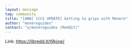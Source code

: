 ```yaml
---
layout: message
tag: community
title: "[ANN] [CCS UPDATE] Getting to grips with Monero"
author: "moneroguides"	
contact: "u/moneroguides (Reddit)"
---
```


Link: https://libredd.it/t9kjxw/
